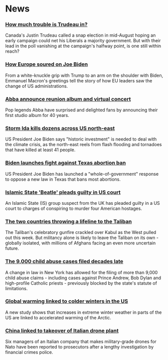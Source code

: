 # News
### [How much trouble is Trudeau in?](https://www.bbc.com/news/world-us-canada-58389802)
Canada's Justin Trudeau called a snap election in mid-August hoping an early campaign could net his Liberals a majority government. But with their lead in the poll vanishing at the campaign's halfway point, is one still within reach? 
### [How Europe soured on Joe Biden](https://www.bbc.com/news/world-europe-58416848)
From a white-knuckle grip with Trump to an arm on the shoulder with Biden, Emmanuel Macron's greetings tell the story of how EU leaders saw the change of US administrations.
### [Abba announce reunion album and virtual concert](https://www.bbc.com/news/entertainment-arts-58423452)
Pop legends Abba have surprised and delighted fans by announcing their first studio album for 40 years.
### [Storm Ida kills dozens across US north-east](https://www.bbc.com/news/world-us-canada-58429853)
US President Joe Biden says "historic investment" is needed to deal with the climate crisis, as the north-east reels from flash flooding and tornadoes that have killed at least 41 people.
### [Biden launches fight against Texas abortion ban](https://www.bbc.com/news/world-us-canada-58424249)
US President Joe Biden has launched a "whole-of-government" response to oppose a new law in Texas that bans most abortions. 
### [Islamic State 'Beatle' pleads guilty in US court](https://www.bbc.com/news/world-us-canada-58427171)
An Islamic State (IS) group suspect from the UK has pleaded guilty in a US court to charges of conspiring to murder four American hostages.
### [The two countries throwing a lifeline to the Taliban](https://www.bbc.com/news/world-middle-east-58394438)
The Taliban's celebratory gunfire crackled over Kabul as the West pulled out this week. But militancy alone is likely to leave the Taliban on its own - globally isolated, with millions of Afghans facing an even more uncertain future. 
### [The 9,000 child abuse cases filed decades late](https://www.bbc.com/news/world-us-canada-58322592)
 A change in law in New York has allowed for the filing of more than 9,000 child abuse claims - including cases against Prince Andrew, Bob Dylan and high-profile Catholic priests - previously blocked by the state's statute of limitations. 
### [Global warming linked to colder winters in the US](https://www.bbc.com/news/science-environment-58425526)
A new study shows that increases in extreme winter weather in parts of the US are linked to accelerated warming of the Arctic. 
### [China linked to takeover of Italian drone plant](https://www.bbc.com/news/world-europe-58426878)
Six managers of an Italian company that makes military-grade drones for Nato have been reported to prosecutors after a lengthy investigation by financial crimes police.
